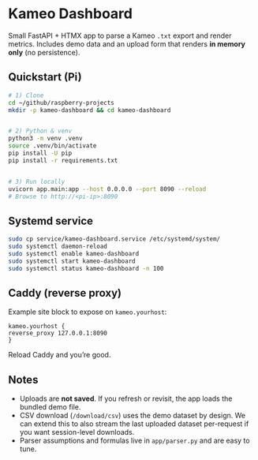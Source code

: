 # Kameo Dashboard
Small FastAPI + HTMX app to parse a Kameo `.txt` export and render metrics. Includes demo data and an upload form that renders **in memory only** (no persistence).


## Quickstart (Pi)
```bash
# 1) Clone
cd ~/github/raspberry-projects
mkdir -p kameo-dashboard && cd kameo-dashboard


# 2) Python & venv
python3 -m venv .venv
source .venv/bin/activate
pip install -U pip
pip install -r requirements.txt


# 3) Run locally
uvicorn app.main:app --host 0.0.0.0 --port 8090 --reload
# Browse to http://<pi-ip>:8090
```


## Systemd service
```bash
sudo cp service/kameo-dashboard.service /etc/systemd/system/
sudo systemctl daemon-reload
sudo systemctl enable kameo-dashboard
sudo systemctl start kameo-dashboard
sudo systemctl status kameo-dashboard -n 100
```


## Caddy (reverse proxy)
Example site block to expose on `kameo.yourhost`:
```caddy
kameo.yourhost {
reverse_proxy 127.0.0.1:8090
}
```
Reload Caddy and you’re good.


## Notes
- Uploads are **not saved**. If you refresh or revisit, the app loads the bundled demo file.
- CSV download (`/download/csv`) uses the demo dataset by design. We can extend this to also stream the last uploaded dataset per-request if you want session-level downloads.
- Parser assumptions and formulas live in `app/parser.py` and are easy to tune.